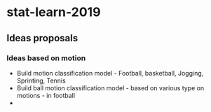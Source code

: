 # stat-learn-2019
## Ideas proposals 
### Ideas based on motion
- Build motion classification model - Football, basketball, Jogging, Sprinting, Tennis 
- Build ball motion classification model - based on various type on motions - in football 
-  
